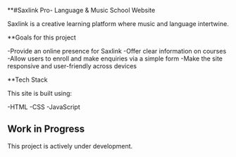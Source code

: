 **#Saxlink Pro- Language & Music School Website

Saxlink is a creative learning platform where music and language intertwine.

**Goals for this project

-Provide an online presence for Saxlink
-Offer clear information on courses
-Allow users to enroll and make enquiries via a simple form 
-Make the site responsive and user-friendly across devices

**Tech Stack

This site is built using:

-HTML
-CSS
-JavaScript

## Work in Progress

This project is actively under development. 
